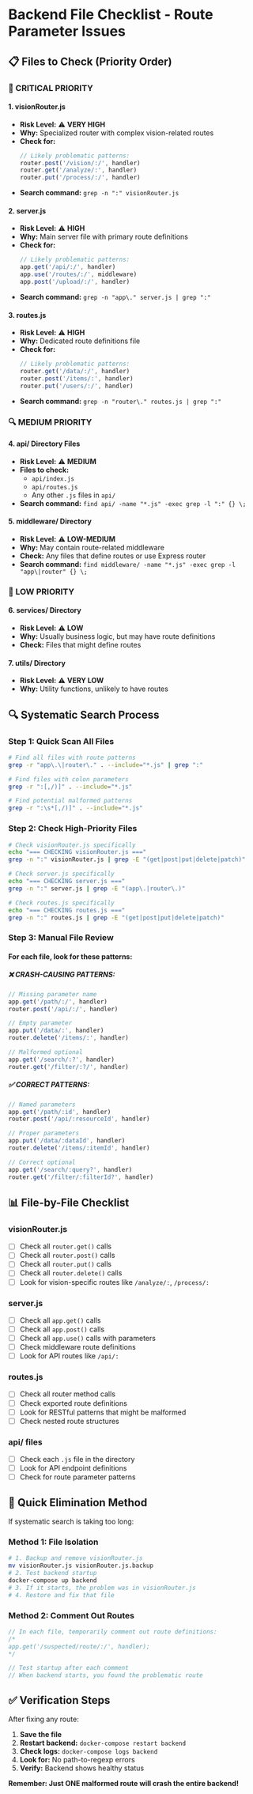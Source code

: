 # Backend File Checklist - Route Parameter Issues

## 📋 **Files to Check (Priority Order)**

### **🚨 CRITICAL PRIORITY**

#### **1. visionRouter.js** 
- **Risk Level:** ⚠️ **VERY HIGH**
- **Why:** Specialized router with complex vision-related routes
- **Check for:**
  ```javascript
  // Likely problematic patterns:
  router.post('/vision/:/', handler)
  router.get('/analyze/:', handler)
  router.put('/process/:/', handler)
  ```
- **Search command:** `grep -n ":" visionRouter.js`

#### **2. server.js**
- **Risk Level:** ⚠️ **HIGH** 
- **Why:** Main server file with primary route definitions
- **Check for:**
  ```javascript
  // Likely problematic patterns:
  app.get('/api/:/', handler)
  app.use('/routes/:/', middleware)
  app.post('/upload/:/', handler)
  ```
- **Search command:** `grep -n "app\." server.js | grep ":"`

#### **3. routes.js**
- **Risk Level:** ⚠️ **HIGH**
- **Why:** Dedicated route definitions file
- **Check for:**
  ```javascript
  // Likely problematic patterns:
  router.get('/data/:/', handler)
  router.post('/items/:', handler)
  router.put('/users/:/', handler)
  ```
- **Search command:** `grep -n "router\." routes.js | grep ":"`

### **🔍 MEDIUM PRIORITY**

#### **4. api/ Directory Files**
- **Risk Level:** ⚠️ **MEDIUM**
- **Files to check:**
  - `api/index.js`
  - `api/routes.js` 
  - Any other `.js` files in `api/`
- **Search command:** `find api/ -name "*.js" -exec grep -l ":" {} \;`

#### **5. middleware/ Directory**
- **Risk Level:** ⚠️ **LOW-MEDIUM**
- **Why:** May contain route-related middleware
- **Check:** Any files that define routes or use Express router
- **Search command:** `find middleware/ -name "*.js" -exec grep -l "app\|router" {} \;`

### **🔎 LOW PRIORITY**

#### **6. services/ Directory**
- **Risk Level:** ⚠️ **LOW**
- **Why:** Usually business logic, but may have route definitions
- **Check:** Files that might define routes

#### **7. utils/ Directory**
- **Risk Level:** ⚠️ **VERY LOW**
- **Why:** Utility functions, unlikely to have routes

## 🔍 **Systematic Search Process**

### **Step 1: Quick Scan All Files**
```bash
# Find all files with route patterns
grep -r "app\.\|router\." . --include="*.js" | grep ":"

# Find files with colon parameters
grep -r ":[,/)]" . --include="*.js"

# Find potential malformed patterns
grep -r ":\s*[,/)]" . --include="*.js"
```

### **Step 2: Check High-Priority Files**
```bash
# Check visionRouter.js specifically
echo "=== CHECKING visionRouter.js ==="
grep -n ":" visionRouter.js | grep -E "(get|post|put|delete|patch)"

# Check server.js specifically  
echo "=== CHECKING server.js ==="
grep -n ":" server.js | grep -E "(app\.|router\.)"

# Check routes.js specifically
echo "=== CHECKING routes.js ==="
grep -n ":" routes.js | grep -E "(get|post|put|delete|patch)"
```

### **Step 3: Manual File Review**

#### **For each file, look for these patterns:**

##### **❌ CRASH-CAUSING PATTERNS:**
```javascript
// Missing parameter name
app.get('/path/:/', handler)
router.post('/api/:/', handler)

// Empty parameter  
app.put('/data/:', handler)
router.delete('/items/:', handler)

// Malformed optional
app.get('/search/:?', handler)
router.get('/filter/:?/', handler)
```

##### **✅ CORRECT PATTERNS:**
```javascript
// Named parameters
app.get('/path/:id', handler)
router.post('/api/:resourceId', handler)

// Proper parameters
app.put('/data/:dataId', handler)  
router.delete('/items/:itemId', handler)

// Correct optional
app.get('/search/:query?', handler)
router.get('/filter/:filterId?', handler)
```

## 📊 **File-by-File Checklist**

### **visionRouter.js**
- [ ] Check all `router.get()` calls
- [ ] Check all `router.post()` calls  
- [ ] Check all `router.put()` calls
- [ ] Check all `router.delete()` calls
- [ ] Look for vision-specific routes like `/analyze/:`, `/process/:`

### **server.js**
- [ ] Check all `app.get()` calls
- [ ] Check all `app.post()` calls
- [ ] Check all `app.use()` calls with parameters
- [ ] Check middleware route definitions
- [ ] Look for API routes like `/api/:`

### **routes.js**
- [ ] Check all router method calls
- [ ] Check exported route definitions
- [ ] Look for RESTful patterns that might be malformed
- [ ] Check nested route structures

### **api/ files**
- [ ] Check each `.js` file in the directory
- [ ] Look for API endpoint definitions
- [ ] Check for route parameter patterns

## 🎯 **Quick Elimination Method**

If systematic search is taking too long:

### **Method 1: File Isolation**
```bash
# 1. Backup and remove visionRouter.js
mv visionRouter.js visionRouter.js.backup
# 2. Test backend startup
docker-compose up backend
# 3. If it starts, the problem was in visionRouter.js
# 4. Restore and fix that file
```

### **Method 2: Comment Out Routes**
```javascript
// In each file, temporarily comment out route definitions:
/*
app.get('/suspected/route/:/', handler);
*/

// Test startup after each comment
// When backend starts, you found the problematic route
```

## ✅ **Verification Steps**

After fixing any route:

1. **Save the file**
2. **Restart backend:** `docker-compose restart backend`
3. **Check logs:** `docker-compose logs backend`
4. **Look for:** No path-to-regexp errors
5. **Verify:** Backend shows healthy status

**Remember: Just ONE malformed route will crash the entire backend!**